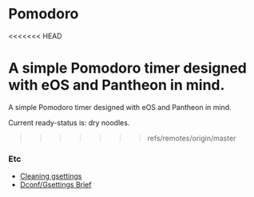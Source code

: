 # Pomodoro
<<<<<<< HEAD

A simple Pomodoro timer designed with eOS and Pantheon in mind.
=======
A simple Pomodoro timer designed with eOS and Pantheon in mind.

Current ready-status is: dry noodles.
>>>>>>> refs/remotes/origin/master

### Etc

* [Cleaning gsettings](https://askubuntu.com/posts/582663/revisions)
* [Dconf/Gsettings Brief](https://askubuntu.com/questions/22313/what-is-dconf-what-is-its-function-and-how-do-i-use-it)


